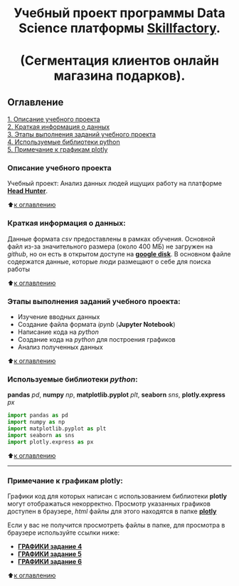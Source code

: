 # <center> Учебный проект программы Data Science платформы [Skillfactory](http://skillfactory.ru). </center>
# <center> (Сегментация клиентов онлайн магазина подарков). </center>

## Оглавление  
[1. Описание учебного проекта](https://github.com/Cherant1976/SF_Customer_Segmentation_Project#Описание-учебного-проекта)   
[2. Краткая информация о данных](https://github.com/Cherant1976/SF_Customer_Segmentation_Project#Краткая-информация-о-данных)  
[3. Этапы выполнения заданий учебного проекта](https://github.com/Cherant1976/SF_Customer_Segmentation_Project#Этапы-выполнения-заданий-учебного-проекта)  
[4. Используемые библиотеки python](https://github.com/Cherant1976/SF_Customer_Segmentation_Project#Используемые-библиотеки-python)    
[5. Примечание к графикам plotly](https://github.com/Cherant1976/SF_Customer_Segmentation_Project#Примечание-к-графикам-plotly) 

### Описание учебного проекта    
Учебный проект: Анализ данных людей ищущих работу на платформе [**Head Hunter**](https://hh.ru/).

:arrow_up:[к оглавлению](https://github.com/Cherant1976/SF_Customer_Segmentation_Project#Оглавление)


### Краткая информация о данных:
Данные формата *csv* предоставлены в рамках обучения. Основной файл из-за значительного размера (около 400 МБ) не загружен на *github*, но он есть в открытом доступе на [**google disk**](https://drive.google.com/file/d/1NHbwcT2uF8Gl_qKr_zxIPUQatEXA7cBv/view?usp=sharing). В основном файле содержатся данные, которые люди размещают о себе для поиска работы

  
:arrow_up:[к оглавлению](https://github.com/Cherant1976/SF_Customer_Segmentation_Project#Оглавление)

### Этапы выполнения заданий учебного проекта:  
- Изучение вводных данных
- Создание файла формата *ipynb* (**Jupyter Notebook**) 
- Написание кода на *python* 
- Создание кода на *python* для построения графиков
- Анализ полученных данных

:arrow_up:[к оглавлению](https://github.com/Cherant1976/SF_Customer_Segmentation_Project#Оглавление)


### Используемые библиотеки *python*:  
**pandas** *pd*, **numpy** *np*, **matplotlib.pyplot** *plt*, **seaborn** *sns*, **plotly.express** *px*
```python
import pandas as pd
import numpy as np
import matplotlib.pyplot as plt
import seaborn as sns
import plotly.express as px
```

:arrow_up:[к оглавлению](https://github.com/Cherant1976/SF_Customer_Segmentation_Project#Оглавление)

---
### Примечание к графикам **plotly**:  
Графики код для которых написан с использованием библиотеки **plotly** могут отображаться некорректно. Просмотр указанных графиков доступен в браузере, *html* файлы для этого находятся в папке [**plotly**](https://github.com/Cherant1976/SF_Customer_Segmentation_Project/tree/master/plotly)

Если у вас не получится просмотреть файлы в папке, для просмотра в  браузере используйте ссылки ниже:
- [**ГРАФИКИ задание 4**](https://htmlpreview.github.io/?https://github.com/Cherant1976/SF_Customer_Segmentation_Project/blob/master/plotly/bar_salary_education.html)
- [**ГРАФИКИ задание 5**](https://htmlpreview.github.io/?https://github.com/Cherant1976/SF_Customer_Segmentation_Project/blob/master/plotly/box_salary_city.html)
- [**ГРАФИКИ задание 6**](https://htmlpreview.github.io/?https://github.com/Cherant1976/SF_Customer_Segmentation_Project/blob/master/plotly/bar_salary_move.html)

:arrow_up:[к оглавлению](https://github.com/Cherant1976/SF_Customer_Segmentation_Project#Оглавление)

